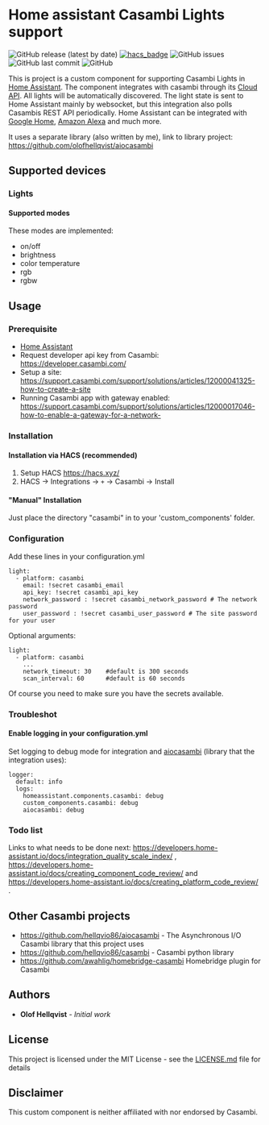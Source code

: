 # Home assistant Casambi Lights support
![GitHub release (latest by date)](https://img.shields.io/github/v/release/hellqvio86/home_assistant_casambi)
[![hacs_badge](https://img.shields.io/badge/HACS-Default-41BDF5.svg)](https://github.com/hacs/integration)
![GitHub issues](https://img.shields.io/github/issues-raw/hellqvio86/home_assistant_casambi)
![GitHub last commit](https://img.shields.io/github/last-commit/hellqvio86/aiocasambi)
![GitHub](https://img.shields.io/github/license/hellqvio86/home_assistant_casambi)

This is project is a custom component for supporting Casambi Lights in [Home Assistant](https://www.home-assistant.io/). The component integrates with casambi through its [Cloud API](https://developer.casambi.com/). All lights will be automatically discovered. The light state is sent to Home Assistant mainly by websocket, but this integration also polls Casambis REST API periodically. Home Assistant can be integrated with [Google Home](https://www.home-assistant.io/integrations/google_assistant/), [Amazon Alexa](https://www.home-assistant.io/integrations/alexa/) and much more.

It uses a separate library (also written by me), link to library project:
https://github.com/olofhellqvist/aiocasambi

## Supported devices

### Lights
#### Supported modes
These modes are implemented:

* on/off
* brightness
* color temperature
* rgb
* rgbw

## Usage

### Prerequisite
* [Home Assistant](https://www.home-assistant.io/)
* Request developer api key from Casambi: https://developer.casambi.com/
* Setup a site: https://support.casambi.com/support/solutions/articles/12000041325-how-to-create-a-site
* Running Casambi app with gateway enabled: https://support.casambi.com/support/solutions/articles/12000017046-how-to-enable-a-gateway-for-a-network-

### Installation

#### Installation via HACS (recommended)

1. Setup HACS https://hacs.xyz/
2. HACS -> Integrations -> `+` -> Casambi -> Install

#### "Manual" Installation

Just place the directory "casambi" in to your 'custom_components' folder.

### Configuration
Add these lines in your configuration.yml

```
light:
  - platform: casambi
    email: !secret casambi_email
    api_key: !secret casambi_api_key
    network_password : !secret casambi_network_password # The network password
    user_password : !secret casambi_user_password # The site password for your user
```

Optional arguments:
```
light:
  - platform: casambi
    ...
    network_timeout: 30    #default is 300 seconds
    scan_interval: 60      #default is 60 seconds
```

Of course you need to make sure you have the secrets available.

### Troubleshot
#### Enable logging in your configuration.yml
Set logging to debug mode for integration and [aiocasambi](https://github.com/hellqvio86/aiocasambi) (library that the integration uses):
```
logger:
  default: info
  logs:
    homeassistant.components.casambi: debug
    custom_components.casambi: debug
    aiocasambi: debug
```

### Todo list
Links to what needs to be done next: https://developers.home-assistant.io/docs/integration_quality_scale_index/ , https://developers.home-assistant.io/docs/creating_component_code_review/ and https://developers.home-assistant.io/docs/creating_platform_code_review/ .

## Other Casambi projects
* https://github.com/hellqvio86/aiocasambi - The Asynchronous I/O Casambi library that this project uses
* https://github.com/hellqvio86/casambi - Casambi python library
* https://github.com/awahlig/homebridge-casambi Homebridge plugin for Casambi

## Authors

* **Olof Hellqvist** - *Initial work*

## License

This project is licensed under the MIT License - see the [LICENSE.md](LICENSE.md) file for details

## Disclaimer
This custom component is neither affiliated with nor endorsed by Casambi.
